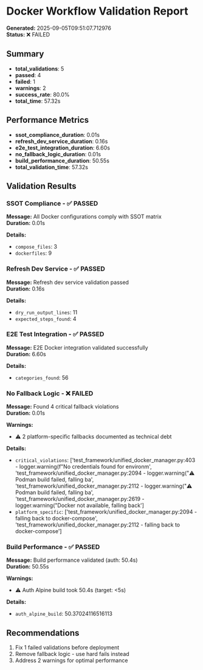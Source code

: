 # Docker Workflow Validation Report

**Generated:** 2025-09-05T09:51:07.712976  
**Status:** ❌ FAILED

## Summary
- **total_validations**: 5
- **passed**: 4
- **failed**: 1
- **warnings**: 2
- **success_rate**: 80.0%
- **total_time**: 57.32s

## Performance Metrics
- **ssot_compliance_duration**: 0.01s
- **refresh_dev_service_duration**: 0.16s
- **e2e_test_integration_duration**: 6.60s
- **no_fallback_logic_duration**: 0.01s
- **build_performance_duration**: 50.55s
- **total_validation_time**: 57.32s

## Validation Results

### SSOT Compliance - ✅ PASSED

**Message:** All Docker configurations comply with SSOT matrix  
**Duration:** 0.01s

**Details:**
- `compose_files`: 3
- `dockerfiles`: 9


### Refresh Dev Service - ✅ PASSED

**Message:** Refresh dev service validation passed  
**Duration:** 0.16s

**Details:**
- `dry_run_output_lines`: 11
- `expected_steps_found`: 4


### E2E Test Integration - ✅ PASSED

**Message:** E2E Docker integration validated successfully  
**Duration:** 6.60s

**Details:**
- `categories_found`: 56


### No Fallback Logic - ❌ FAILED

**Message:** Found 4 critical fallback violations  
**Duration:** 0.01s

**Warnings:**
- ⚠️ 2 platform-specific fallbacks documented as technical debt

**Details:**
- `critical_violations`: ['test_framework/unified_docker_manager.py:403 - logger.warning(f"No credentials found for environm', 'test_framework/unified_docker_manager.py:2094 - logger.warning("⚠️ Podman build failed, falling ba', 'test_framework/unified_docker_manager.py:2112 - logger.warning("⚠️ Podman build failed, falling ba', 'test_framework/unified_docker_manager.py:2619 - logger.warning("Docker not available, falling back']
- `platform_specific`: ['test_framework/unified_docker_manager.py:2094 - falling back to docker-compose', 'test_framework/unified_docker_manager.py:2112 - falling back to docker-compose']


### Build Performance - ✅ PASSED

**Message:** Build performance validated (auth: 50.4s)  
**Duration:** 50.55s

**Warnings:**
- ⚠️ Auth Alpine build took 50.4s (target: <5s)

**Details:**
- `auth_alpine_build`: 50.37024116516113


## Recommendations
1. Fix 1 failed validations before deployment
1. Remove fallback logic - use hard fails instead
1. Address 2 warnings for optimal performance